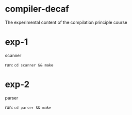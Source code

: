 # compiler-decaf

The experimental content of the compilation principle course

# exp-1

scanner

run: `cd scanner && make`

# exp-2

parser

run: `cd parser && make`